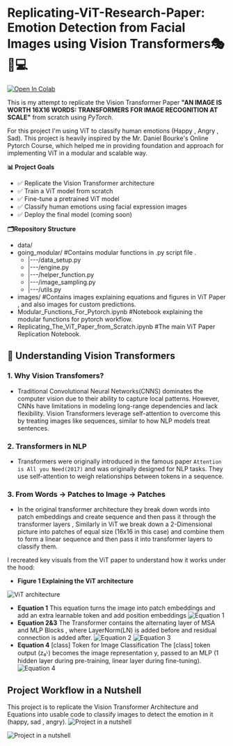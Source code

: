 # Replicating-ViT-Research-Paper: Emotion Detection from Facial Images using Vision Transformers🎭📝💻

[![Open In Colab](https://colab.research.google.com/assets/colab-badge.svg)](https://colab.research.google.com/github/mroshan454/Replicating-ViT-Research-Paper/blob/main/Replicating_The_ViT_Paper_from_Scratch.ipynb)


This is my attempt to replicate the Vision Transformer Paper **"AN IMAGE IS WORTH 16X16 WORDS: TRANSFORMERS FOR IMAGE RECOGNITION AT SCALE"** from scratch using *PyTorch*.

For this project I'm using ViT to classify human emotions (Happy , Angry , Sad). This project is heavily inspired by the Mr. Daniel Bourke's Online Pytorch Course, which helped me in providing foundation and approach for implementing ViT in a modular and scalable way.

**📊 Project Goals**

- ✅ Replicate the Vision Transformer architecture
- ✅ Train a ViT model from scratch
- ✅ Fine-tune a pretrained ViT model
- ✅ Classify human emotions using facial expression images
- ✅ Deploy the final model (coming soon)


**🗂️Repository Structure**

* data/
* going_modular/   #Contains modular functions in .py script file .
    * |---/data_setup.py
    * |---/engine.py
    * |---/helper_function.py
    * |---/image_sampling.py
    * |---/utils.py
* images/          #Contains images explaining equations and figures in ViT Paper , and also images for custom predictions.
* Modular_Functions_For_Pytorch.ipynb          #Notebook explaining the modular functions for pytorch workflow.
* Replicating_The_ViT_Paper_from_Scratch.ipynb      #The main ViT Paper Replication Notebook.


## 📖 Understanding Vision Transformers

### 1. Why Vision Transfomers?
- Traditional Convolutional Neural Networks(CNNS) dominates the computer vision due to their ability to capture local patterns. However, CNNs have limitations in modeling long-range dependencies and lack flexibility. Vision Transformers leverage self-attention to overcome this by treating images like sequences, similar to how NLP models treat sentences.

### 2. Transformers in NLP
- Transformers were originally introduced in the famous paper `Attention is All you Need(2017)` and was originally designed for NLP tasks. They use self-attention to weigh relationships between tokens in a sequence.

### 3. From Words -> Patches to Image -> Patches 
- In the original transformer architecture they break down words into patch embeddings and create sequence and then pass it through the transformer layers , Similarly in ViT we break down a 2-Dimensional picture into patches of equal size (16x16 in this case) and combine them to form a linear sequence and then pass it into transformer layers to classify them. 


I recreated key visuals from the ViT paper to understand how it works under the hood:

- **Figure 1 Explaining the ViT architecture**
  
 ![ViT architecture](images/1.png)
- **Equation 1**
  This equation turns the image into patch embeddings and add an extra learnable token and add position embeddings
  ![Equation 1](images/2.png)
- **Equation 2&3**
  The Transformer contains the alternating layer of MSA and MLP Blocks , where LayerNorm(LN) is added before and residual connection is added after.
  ![Equation 2](images/3.png)
  ![Equation 3](images/4.png)
- **Equation 4**
  [class] Token for Image Classification
  The [class] token output (z₀ᴸ) becomes the image representation y, passed to an MLP (1 hidden layer during pre-training, linear layer during fine-tuning).
  ![Equation 4](images/5.png)


## Project Workflow in a Nutshell
This project is to replicate the Vision Transformer Architecture and Equations into usable code to classify images to detect the emotion in it (happy, sad , angry).
![Project in a nutshell](images/project3.png)

![Project in a nutshell](images/project2.png)










